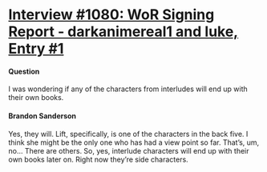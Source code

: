 # [Interview #1080: WoR Signing Report - darkanimereal1 and luke, Entry #1](https://www.theoryland.com/intvmain.php?i=1080#1)

#### Question

I was wondering if any of the characters from interludes will end up with their own books.

#### Brandon Sanderson

Yes, they will. Lift, specifically, is one of the characters in the back five. I think she might be the only one who has had a view point so far. That’s, um, no... There are others. So, yes, interlude characters will end up with their own books later on. Right now they’re side characters.

